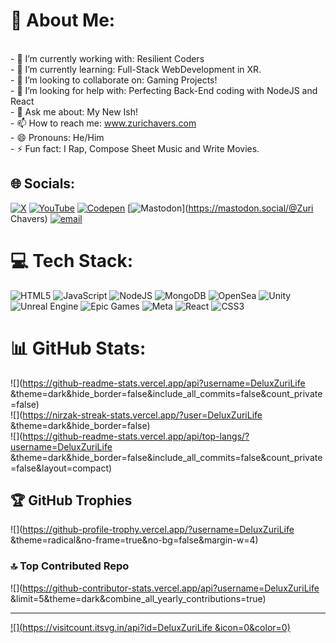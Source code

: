 
# 💫 About Me:
<br>- 🔭 I’m currently working with: Resilient Coders <br>- 🌱 I’m currently learning: Full-Stack WebDevelopment in XR.<br>- 👯 I’m looking to collaborate on: Gaming Projects! <br>- 🤔 I’m looking for help with: Perfecting Back-End coding with NodeJS and React<br>- 💬 Ask me about: My New Ish! <br>- 📫 How to reach me: www.zurichavers.com<br>- 😄 Pronouns: He/Him<br>- ⚡ Fun fact: I Rap, Compose Sheet Music and Write Movies. 


## 🌐 Socials:
[![X](https://img.shields.io/badge/X-black.svg?logo=X&logoColor=white)](https://x.com/https://x.com/ChaversZuri) [![YouTube](https://img.shields.io/badge/YouTube-%23FF0000.svg?logo=YouTube&logoColor=white)](https://youtube.com/@https://www.youtube.com/@DeluxZuriLife_) [![Codepen](https://img.shields.io/badge/Codepen-000000?logo=codepen&logoColor=white)](https://codepen.io/https://codepen.io/DeluxZuriLife) [![Mastodon](https://img.shields.io/badge/-MASTODON-%232B90D9?logo=mastodon&logoColor=white)](https://mastodon.social/@Zuri Chavers) [![email](https://img.shields.io/badge/Email-D14836?logo=gmail&logoColor=white)](mailto:zchav1111@gmail.com) 

# 💻 Tech Stack:
![HTML5](https://img.shields.io/badge/html5-%23E34F26.svg?style=for-the-badge&logo=html5&logoColor=white) ![JavaScript](https://img.shields.io/badge/javascript-%23323330.svg?style=for-the-badge&logo=javascript&logoColor=%23F7DF1E) ![NodeJS](https://img.shields.io/badge/node.js-6DA55F?style=for-the-badge&logo=node.js&logoColor=white) ![MongoDB](https://img.shields.io/badge/MongoDB-%234ea94b.svg?style=for-the-badge&logo=mongodb&logoColor=white) ![OpenSea](https://img.shields.io/badge/OpenSea-%232081E2.svg?style=for-the-badge&logo=opensea&logoColor=white) ![Unity](https://img.shields.io/badge/unity-%23000000.svg?style=for-the-badge&logo=unity&logoColor=white) ![Unreal Engine](https://img.shields.io/badge/unrealengine-%23313131.svg?style=for-the-badge&logo=unrealengine&logoColor=white) ![Epic Games](https://img.shields.io/badge/epicgames-%23313131.svg?style=for-the-badge&logo=epicgames&logoColor=white) ![Meta](https://img.shields.io/badge/Meta-%230467DF.svg?style=for-the-badge&logo=Meta&logoColor=white) ![React](https://img.shields.io/badge/react-%2320232a.svg?style=for-the-badge&logo=react&logoColor=%2361DAFB) ![CSS3](https://img.shields.io/badge/css3-%231572B6.svg?style=for-the-badge&logo=css3&logoColor=white)
# 📊 GitHub Stats:
![](https://github-readme-stats.vercel.app/api?username=DeluxZuriLife &theme=dark&hide_border=false&include_all_commits=false&count_private=false)<br/>
![](https://nirzak-streak-stats.vercel.app/?user=DeluxZuriLife &theme=dark&hide_border=false)<br/>
![](https://github-readme-stats.vercel.app/api/top-langs/?username=DeluxZuriLife &theme=dark&hide_border=false&include_all_commits=false&count_private=false&layout=compact)

## 🏆 GitHub Trophies
![](https://github-profile-trophy.vercel.app/?username=DeluxZuriLife &theme=radical&no-frame=true&no-bg=false&margin-w=4)

### 🔝 Top Contributed Repo
![](https://github-contributor-stats.vercel.app/api?username=DeluxZuriLife &limit=5&theme=dark&combine_all_yearly_contributions=true)

---
[![](https://visitcount.itsvg.in/api?id=DeluxZuriLife &icon=0&color=0)](https://visitcount.itsvg.in)
<!-- Proudly created with GPRM ( https://gprm.itsvg.in ) -->
